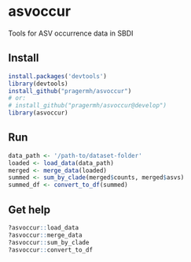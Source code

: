 # asvoccur
Tools for ASV occurrence data in SBDI

## Install
```R
install.packages('devtools')
library(devtools)
install_github("pragermh/asvoccur")
# or:
# install_github("pragermh/asvoccur@develop")
library(asvoccur)

```
## Run
```R
data_path <- '/path-to/dataset-folder'
loaded <- load_data(data_path)
merged <- merge_data(loaded)
summed <- sum_by_clade(merged$counts, merged$asvs)
summed_df <- convert_to_df(summed)
```

## Get help
```R
?asvoccur::load_data
?asvoccur::merge_data
?asvoccur::sum_by_clade
?asvoccur::convert_to_df
```
